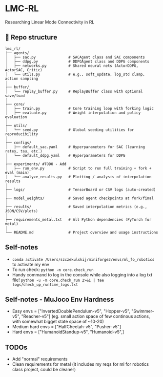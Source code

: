 # LMC-RL
Researching Linear Mode Connectivity in RL

## 📁 Repo structure
```
lmc_rl/
├── agents/
│   ├── sac.py               # SACAgent class and SAC components
│   ├── ddpg.py              # DDPGAgent class and DDPG components
│   ├── networks.py          # Shared neural nets (ActorDDPG, ActorSAC, Critic)
│   └── utils.py             # e.g., soft_update, log_std clamp, action sampling
│
├── buffer/
│   └── replay_buffer.py     # ReplayBuffer class with optional save/load
│
├── core/
│   ├── train.py             # Core training loop with forking logic
│   ├── evaluate.py          # Weight interpolation and policy evaluation
│
├── utils/
│   └── seed.py              # Global seeding utilities for reproducibility
│
├── configs/
│   ├── default_sac.yaml     # Hyperparameters for SAC (learning rates, tau, etc.)
│   └── default_ddpg.yaml    # Hyperparameters for DDPG
│
├── experiments/ #TODO - Add
│   ├── run_env.py           # Script to run full training + fork + eval (main)
│   └── analyze_results.py   # Plotting / analysis of interpolation results
│
├── logs/                    # TensorBoard or CSV logs (auto-created)
│
├── model_weights/           # Saved agent checkpoints at fork/final
│
├── results/                 # Saved interpolation metrics (e.g., JSON/CSV/plots)
│
├── requirements_metal.txt   # All Python dependencies (PyTorch for metal)
│
└── README.md                # Project overview and usage instructions
```


## Self-notes
* `conda activate /Users/szczekulskij/miniforge3/envs/ml_fo_robotics` to activate my env
* To run check: `python -m core.check_run`
* Handy command to log in the console while also logging into a log txt file! `python -u -m core.check_run 2>&1 | tee logs/check_up_runtime_logs.txt`

## Self-notes - MuJoco Env Hardness
* Easy envs = ["InvertedDoublePendulum-v5", "Hopper-v5", "Swimmer-v5", "Reacher-v5"] (eg. small action space of few continous actions, with somewhat bigget state space of ~10-20)
* Medium hard envs = ["HalfCheetah-v5", "Pusher-v5"]
* Hard envs = ["HumanoidStandup-v5", "Humanoid-v5",]


## TODOs
* Add "normal" requirements
* Clean requirements for metal (it includes my reqs for ml for robotics class project, could be cleaner)